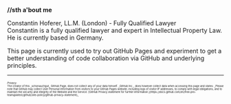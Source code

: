 **//sth a'bout me**

Constantin Hoferer, LL.M. (London) - Fully Qualified Lawyer  
Constantin is a fully qualified lawyer and expert in Intellectual Property Law. He is currently based in Germany.

This page is currently used to try out GitHub Pages and experiment to get a better understanding of code collaboration via GitHub and underlying principles.


---
<p style="font-size:6px"><i>Privacy:</i>  <br>
The creator of this _schonauchgut_ GitHub Page, does not collect any of your data himself. _GitHub Inc._ does however collect data when accessing this page and states: _Please note that GitHub may collect User Personal Information from visitors to your GitHub Pages website, including logs of visitor IP addresses, to comply with legal obligations, and to maintain the security and integrity of the Website and the Service. [GitHub Privacy statement for further information.](https://docs.github.com/en/free-pro-team@latest/github/site-policy/github-privacy-statement)_</p>

